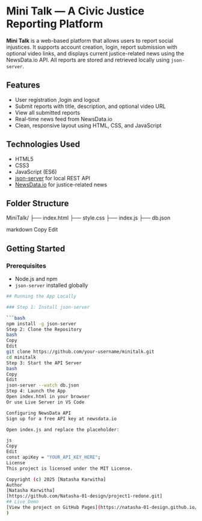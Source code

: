 # Mini Talk — A Civic Justice Reporting Platform

**Mini Talk** is a web-based platform that allows users to report social injustices. It supports account creation, login, report submission with optional video links, and displays current justice-related news using the NewsData.io API. All reports are stored and retrieved locally using `json-server`.

## Features

- User registration ,login and logout
- Submit reports with title, description, and optional video URL
- View all submitted reports
- Real-time news feed from NewsData.io
- Clean, responsive layout using HTML, CSS, and JavaScript

## Technologies Used

- HTML5
- CSS3
- JavaScript (ES6)
- [json-server](https://github.com/typicode/json-server) for local REST API
- [NewsData.io](https://newsdata.io/) for justice-related news

## Folder Structure

MiniTalk/
├── index.html
├── style.css
├── index.js
├── db.json

markdown
Copy
Edit

## Getting Started

### Prerequisites

- Node.js and npm
- `json-server` installed globally

```bash
## Running the App Locally

### Step 1: Install json-server

```bash
npm install -g json-server
Step 2: Clone the Repository
bash
Copy
Edit
git clone https://github.com/your-username/minitalk.git
cd minitalk
Step 3: Start the API Server
bash
Copy
Edit
json-server --watch db.json
Step 4: Launch the App
Open index.html in your browser
Or use Live Server in VS Code

Configuring NewsData API
Sign up for a free API key at newsdata.io

Open index.js and replace the placeholder:

js
Copy
Edit
const apiKey = "YOUR_API_KEY_HERE";
License
This project is licensed under the MIT License.

Copyright (c) 2025 [Natasha Karwitha]
Author
[Natasha Karwitha]
[https://github.com/Natasha-01-design/project1-redone.git]
## Live Demo
[View the project on GitHub Pages](https://natasha-01-design.github.io/project-1-Mini-Talk/
)










